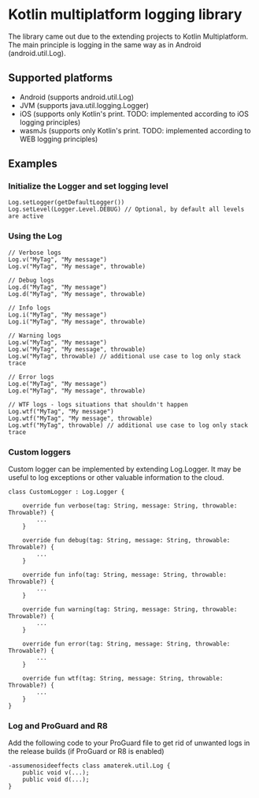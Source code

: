 # Kotlin multiplatform logging library
The library came out due to the extending projects to Kotlin Multiplatform.
The main principle is logging in the same way as in Android (android.util.Log).

## Supported platforms
* Android (supports android.util.Log)
* JVM (supports java.util.logging.Logger)
* iOS (supports only Kotlin's print. TODO: implemented according to iOS logging principles)
* wasmJs (supports only Kotlin's print. TODO: implemented according to WEB logging principles)

## Examples

### Initialize the Logger and set logging level
```
Log.setLogger(getDefaultLogger())
Log.setLevel(Logger.Level.DEBUG) // Optional, by default all levels are active
```

### Using the Log
```
// Verbose logs
Log.v("MyTag", "My message")
Log.v("MyTag", "My message", throwable)

// Debug logs
Log.d("MyTag", "My message")
Log.d("MyTag", "My message", throwable)

// Info logs
Log.i("MyTag", "My message")
Log.i("MyTag", "My message", throwable)

// Warning logs
Log.w("MyTag", "My message")
Log.w("MyTag", "My message", throwable)
Log.w("MyTag", throwable) // additional use case to log only stack trace

// Error logs
Log.e("MyTag", "My message")
Log.e("MyTag", "My message", throwable)

// WTF logs - logs situations that shouldn't happen
Log.wtf("MyTag", "My message")
Log.wtf("MyTag", "My message", throwable)
Log.wtf("MyTag", throwable) // additional use case to log only stack trace
```

### Custom loggers
Custom logger can be implemented by extending Log.Logger. It may be useful to log exceptions or other valuable information to the cloud.
```
class CustomLogger : Log.Logger {

    override fun verbose(tag: String, message: String, throwable: Throwable?) {
        ...
    }

    override fun debug(tag: String, message: String, throwable: Throwable?) {
        ...
    }

    override fun info(tag: String, message: String, throwable: Throwable?) {
        ...
    }

    override fun warning(tag: String, message: String, throwable: Throwable?) {
        ...
    }

    override fun error(tag: String, message: String, throwable: Throwable?) {
        ...
    }

    override fun wtf(tag: String, message: String, throwable: Throwable?) {
        ...
    }
}
```

### Log and ProGuard and R8
Add the following code to your ProGuard file to get rid of unwanted logs in the release builds (if ProGuard or R8 is enabled)
```
-assumenosideeffects class amaterek.util.Log {
    public void v(...);
    public void d(...);
}
```
